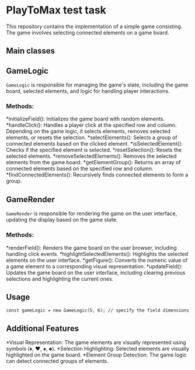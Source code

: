 # PlayToMax test task

This repository contains the implementation of a simple game consisting. The game involves selecting connected elements on a game board.

## Main classes
## GameLogic
`GameLogic` is responsible for managing the game's state, including the game board, selected elements, and logic for handling player interactions.

### Methods:
*initializeField(): Initializes the game board with random elements.
*handleClick(): Handles a player click at the specified row and column. Depending on the game logic, it selects elements, removes selected elements, or resets the selection.
*selectElements(): Selects a group of connected elements based on the clicked element.
*isSelectedElement(): Checks if the specified element is selected.
*resetSelection(): Resets the selected elements.
*removeSelectedElements(): Removes the selected elements from the game board.
*getElementGroup(): Returns an array of connected elements based on the specified row and column.
*findConnectedElements(): Recursively finds connected elements to form a group.


## GameRender
`GameRender` is responsible for rendering the game on the user interface, updating the display based on the game state.

### Methods:
*renderField(): Renders the game board on the user browser, including handling click events.
*highlightSelectedElements(): Highlights the selected elements on the user interface.
*getFigure(): Converts the numeric value of a game element to a corresponding visual representation.
*updateField(): Updates the game board on the user interface, including clearing previous selections and highlighting the current ones.

## Usage

```
const gameLogic = new GameLogic(5, 6); // specify the field dimensions
```

## Additional Features

*Visual Representation: The game elements are visually represented using symbols (♦, ♥, ♠, ♣).
*Selection Highlighting: Selected elements are visually highlighted on the game board.
*Element Group Detection: The game logic can detect connected groups of elements.
